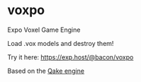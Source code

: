 # voxpo
Expo Voxel Game Engine

Load .vox models and destroy them!

Try it here: https://exp.host/@bacon/voxpo

Based on the [Qake engine](https://github.com/Lallassu/Qake)
